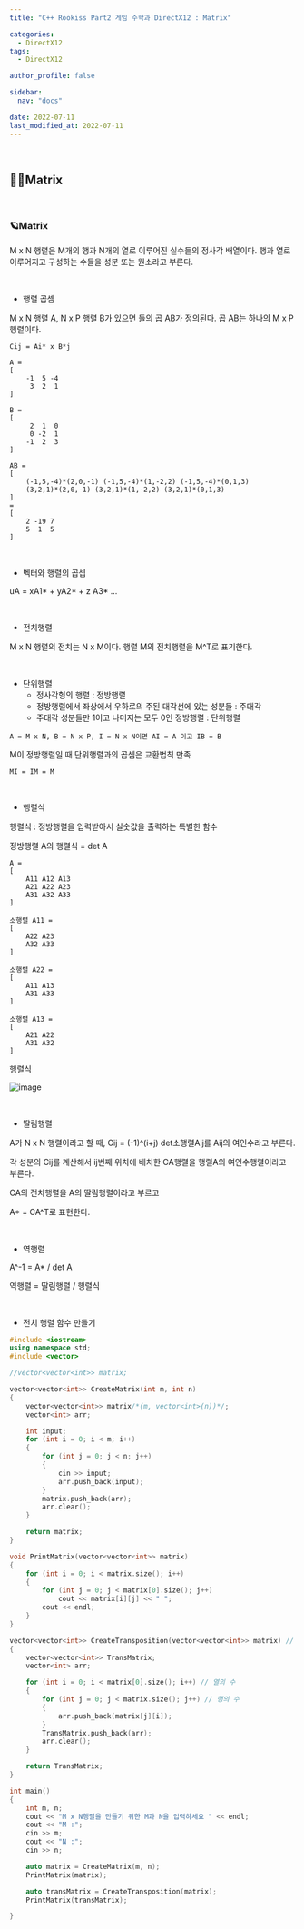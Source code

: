 ```yaml
---
title: "C++ Rookiss Part2 게임 수학과 DirectX12 : Matrix"

categories:
  - DirectX12
tags:
  - DirectX12

author_profile: false

sidebar:
  nav: "docs"

date: 2022-07-11
last_modified_at: 2022-07-11
---
```


<br>


## 🙇‍♀️Matrix


<br>


### 🪐Matrix

M x N 행렬은 M개의 행과 N개의 열로 이루어진 실수들의 정사각 배열이다. 행과 열로 이루어지고 구성하는 수들을 성분 또는 원소라고 부른다. 

<br>

* 행렬 곱셈

M x N 행렬 A, N x P 행렬 B가 있으면 둘의 곱 AB가 정의된다.
곱 AB는 하나의 M x P행렬이다.

`Cij = Ai* x B*j`

```
A = 
[
    -1  5 -4
     3  2  1
]

B = 
[
     2  1  0
     0 -2  1
    -1  2  3
]

AB = 
[
    (-1,5,-4)*(2,0,-1) (-1,5,-4)*(1,-2,2) (-1,5,-4)*(0,1,3)
    (3,2,1)*(2,0,-1) (3,2,1)*(1,-2,2) (3,2,1)*(0,1,3)
]
=
[
    2 -19 7
    5  1  5
]
```

<br>

* 벡터와 행렬의 곱셉

uA = xA1* + yA2* + z A3* ...

<br>

* 전치행렬

M x N 행렬의 전치는 N x M이다. 행렬 M의 전치행렬을 M^T로 표기한다.

<br>

* 단위행렬
    - 정사각형의 행렬 : 정방행렬
    - 정방행렬에서 좌상에서 우하로의 주된 대각선에 있는 성분들 : 주대각
    - 주대각 성분들만 1이고 나머지는 모두 0인 정방행렬 : 단위행렬

`A = M x N, B = N x P, I = N x N이면 AI = A 이고 IB = B`

M이 정방행렬일 때 단위행렬과의 곱셈은 교환법칙 만족

`MI = IM = M`

<br>

* 행렬식

행렬식 : 정방행렬을 입력받아서 실숫값을 출력하는 특별한 함수

정방행렬 A의 행렬식 = det A

```
A =
[
    A11 A12 A13
    A21 A22 A23
    A31 A32 A33
]

소행렬 A11 =
[
    A22 A23
    A32 A33
]

소행렬 A22 =
[
    A11 A13
    A31 A33
]

소행렬 A13 = 
[
    A21 A22
    A31 A32
]
```

행렬식

![image](https://user-images.githubusercontent.com/86364202/178194688-5570d826-e2c1-47e4-9a1a-7e552e726888.png)

<br>

* 딸림행렬

A가 N x N 행렬이라고 할 때, Cij = (-1)^(i+j) det소행렬Aij를 Aij의 여인수라고 부른다.

각 성분의 Cij를 계산해서 ij번째 위치에 배치한 CA행렬을 행렬A의 여인수행렬이라고 부른다.

CA의 전치행렬을 A의 딸림행렬이라고 부르고

A* = CA^T로 표현한다.

<br>

* 역행렬

A^-1 = A* / det A

역행렬 = 딸림행렬 / 행렬식

<br>

* 전치 행렬 함수 만들기

```cpp
#include <iostream>
using namespace std;
#include <vector>

//vector<vector<int>> matrix;

vector<vector<int>> CreateMatrix(int m, int n)
{
	vector<vector<int>> matrix/*(m, vector<int>(n))*/;
	vector<int> arr;

	int input;
	for (int i = 0; i < m; i++)
	{
		for (int j = 0; j < n; j++)
		{
			cin >> input;
			arr.push_back(input);
		}
		matrix.push_back(arr);
		arr.clear();
	}

	return matrix;
}

void PrintMatrix(vector<vector<int>> matrix)
{
	for (int i = 0; i < matrix.size(); i++)
	{
		for (int j = 0; j < matrix[0].size(); j++)
			cout << matrix[i][j] << " ";
		cout << endl;
	}
}

vector<vector<int>> CreateTransposition(vector<vector<int>> matrix) // 전치 행렬 만들기
{
	vector<vector<int>> TransMatrix;
	vector<int> arr;

	for (int i = 0; i < matrix[0].size(); i++) // 열의 수
	{
		for (int j = 0; j < matrix.size(); j++) // 행의 수
		{
			arr.push_back(matrix[j][i]);
		}
		TransMatrix.push_back(arr);
		arr.clear();
	}

	return TransMatrix;
}

int main()
{
	int m, n;
	cout << "M x N행렬을 만들기 위한 M과 N을 입력하세요 " << endl;
	cout << "M :";
	cin >> m;
	cout << "N :";
	cin >> n;

	auto matrix = CreateMatrix(m, n);
	PrintMatrix(matrix);

	auto transMatrix = CreateTransposition(matrix);
	PrintMatrix(transMatrix);

}
```